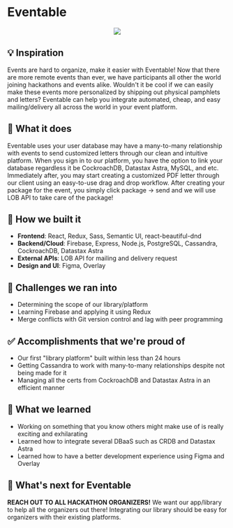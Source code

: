 # Eventable

<p align="center">
  <img src="https://i.imgur.com/ia3jsZz.png" />
</p>

## 💡 Inspiration

Events are hard to organize, make it easier with Eventable! Now that there are more remote events than ever, we have participants all other the world joining hackathons and events alike. Wouldn't it be cool if we can easily make these events more personalized by shipping out physical pamphlets and letters? Eventable can help you integrate automated, cheap, and easy mailing/delivery all across the world in your event platform.

## 🔎 What it does

Eventable uses your user database may have a many-to-many relationship with events to send customized letters through our clean and intuitive platform. When you sign in to our platform, you have the option to link your database regardless it be CockroachDB, Datastax Astra, MySQL, and etc. Immediately after, you may start creating a customized PDF letter through our client using an easy-to-use drag and drop workflow. After creating your package for the event, you simply click package -> send and we will use LOB API to take care of the package!

## 🔧 How we built it

- **Frontend**: React, Redux, Sass, Semantic UI, react-beautiful-dnd
- **Backend/Cloud**: Firebase, Express, Node.js, PostgreSQL, Cassandra, CockroachDB, Datastax Astra
- **External APIs**: LOB API for mailing and delivery request
- **Design and UI**: Figma, Overlay

## 🛑 Challenges we ran into

- Determining the scope of our library/platform
- Learning Firebase and applying it using Redux
- Merge conflicts with Git version control and lag with peer programming

## ✅ Accomplishments that we're proud of

- Our first "library platform" built within less than 24 hours
- Getting Cassandra to work with many-to-many relationships despite not being made for it
- Managing all the certs from CockroachDB and Datastax Astra in an efficient manner

## 📖 What we learned

- Working on something that you know others might make use of is really exciting and exhilarating
- Learned how to integrate several DBaaS such as CRDB and Datastax Astra
- Learned how to have a better development experience using Figma and Overlay

## 💭 What's next for Eventable

**REACH OUT TO ALL HACKATHON ORGANIZERS!** We want our app/library to help all the organizers out there! Integrating our library should be easy for organizers with their existing platforms. 

